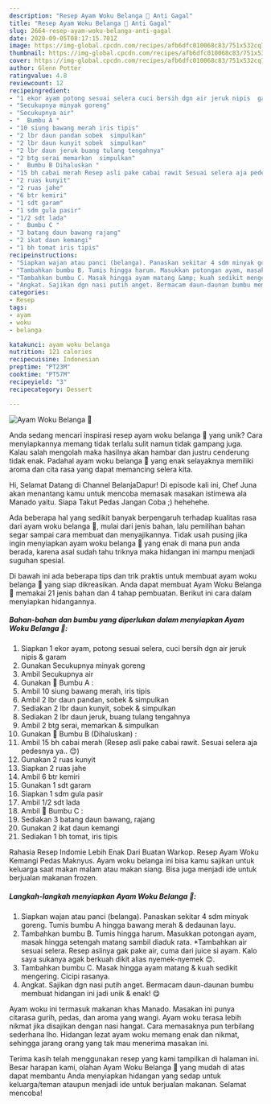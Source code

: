 ```yaml
---
description: "Resep Ayam Woku Belanga 🍗 Anti Gagal"
title: "Resep Ayam Woku Belanga 🍗 Anti Gagal"
slug: 2664-resep-ayam-woku-belanga-anti-gagal
date: 2020-09-05T08:17:15.701Z
image: https://img-global.cpcdn.com/recipes/afb6dfc010068c83/751x532cq70/ayam-woku-belanga-🍗-foto-resep-utama.jpg
thumbnail: https://img-global.cpcdn.com/recipes/afb6dfc010068c83/751x532cq70/ayam-woku-belanga-🍗-foto-resep-utama.jpg
cover: https://img-global.cpcdn.com/recipes/afb6dfc010068c83/751x532cq70/ayam-woku-belanga-🍗-foto-resep-utama.jpg
author: Glenn Potter
ratingvalue: 4.8
reviewcount: 12
recipeingredient:
- "1 ekor ayam potong sesuai selera cuci bersih dgn air jeruk nipis  garam"
- "Secukupnya minyak goreng"
- "Secukupnya air"
- "  Bumbu A "
- "10 siung bawang merah iris tipis"
- "2 lbr daun pandan sobek  simpulkan"
- "2 lbr daun kunyit sobek  simpulkan"
- "2 lbr daun jeruk buang tulang tengahnya"
- "2 btg serai memarkan  simpulkan"
- "  Bumbu B Dihaluskan "
- "15 bh cabai merah Resep asli pake cabai rawit Sesuai selera aja pedesnya ya "
- "2 ruas kunyit"
- "2 ruas jahe"
- "6 btr kemiri"
- "1 sdt garam"
- "1 sdm gula pasir"
- "1/2 sdt lada"
- "  Bumbu C "
- "3 batang daun bawang rajang"
- "2 ikat daun kemangi"
- "1 bh tomat iris tipis"
recipeinstructions:
- "Siapkan wajan atau panci (belanga). Panaskan sekitar 4 sdm minyak goreng. Tumis bumbu A hingga bawang merah &amp; dedaunan layu."
- "Tambahkan bumbu B. Tumis hingga harum. Masukkan potongan ayam, masak hingga setengah matang sambil diaduk rata. *Tambahkan air sesuai selera. Resep aslinya gak pake air, cuma dari juice si ayam. Kalo saya sukanya agak berkuah dikit alias nyemek-nyemek 😊."
- "Tambahkan bumbu C. Masak hingga ayam matang &amp; kuah sedikit mengering. Cicipi rasanya."
- "Angkat. Sajikan dgn nasi putih anget. Bermacam daun-daunan bumbu membuat hidangan ini jadi unik &amp; enak! 😋"
categories:
- Resep
tags:
- ayam
- woku
- belanga

katakunci: ayam woku belanga 
nutrition: 121 calories
recipecuisine: Indonesian
preptime: "PT23M"
cooktime: "PT57M"
recipeyield: "3"
recipecategory: Dessert

---
```



![Ayam Woku Belanga 🍗](https://img-global.cpcdn.com/recipes/afb6dfc010068c83/751x532cq70/ayam-woku-belanga-🍗-foto-resep-utama.jpg)

Anda sedang mencari inspirasi resep ayam woku belanga 🍗 yang unik? Cara menyiapkannya memang tidak terlalu sulit namun tidak gampang juga. Kalau salah mengolah maka hasilnya akan hambar dan justru cenderung tidak enak. Padahal ayam woku belanga 🍗 yang enak selayaknya memiliki aroma dan cita rasa yang dapat memancing selera kita.

Hi, Selamat Datang di Channel BelanjaDapur! Di episode kali ini, Chef Juna akan menantang kamu untuk mencoba memasak masakan istimewa ala Manado yaitu. Siapa Takut Pedas Jangan Coba ;) hehehehe.

Ada beberapa hal yang sedikit banyak berpengaruh terhadap kualitas rasa dari ayam woku belanga 🍗, mulai dari jenis bahan, lalu pemilihan bahan segar sampai cara membuat dan menyajikannya. Tidak usah pusing jika ingin menyiapkan ayam woku belanga 🍗 yang enak di mana pun anda berada, karena asal sudah tahu triknya maka hidangan ini mampu menjadi suguhan spesial.


Di bawah ini ada beberapa tips dan trik praktis untuk membuat ayam woku belanga 🍗 yang siap dikreasikan. Anda dapat membuat Ayam Woku Belanga 🍗 memakai 21 jenis bahan dan 4 tahap pembuatan. Berikut ini cara dalam menyiapkan hidangannya.

<!--inarticleads1-->

##### Bahan-bahan dan bumbu yang diperlukan dalam menyiapkan Ayam Woku Belanga 🍗:

1. Siapkan 1 ekor ayam, potong sesuai selera, cuci bersih dgn air jeruk nipis &amp; garam
1. Gunakan Secukupnya minyak goreng
1. Ambil Secukupnya air
1. Gunakan  🍗 Bumbu A :
1. Ambil 10 siung bawang merah, iris tipis
1. Ambil 2 lbr daun pandan, sobek &amp; simpulkan
1. Sediakan 2 lbr daun kunyit, sobek &amp; simpulkan
1. Sediakan 2 lbr daun jeruk, buang tulang tengahnya
1. Ambil 2 btg serai, memarkan &amp; simpulkan
1. Gunakan  🍗 Bumbu B (Dihaluskan) :
1. Ambil 15 bh cabai merah (Resep asli pake cabai rawit. Sesuai selera aja pedesnya ya.. 😊)
1. Gunakan 2 ruas kunyit
1. Siapkan 2 ruas jahe
1. Ambil 6 btr kemiri
1. Gunakan 1 sdt garam
1. Siapkan 1 sdm gula pasir
1. Ambil 1/2 sdt lada
1. Ambil  🍗 Bumbu C :
1. Sediakan 3 batang daun bawang, rajang
1. Gunakan 2 ikat daun kemangi
1. Sediakan 1 bh tomat, iris tipis


Rahasia Resep Indomie Lebih Enak Dari Buatan Warkop. Resep Ayam Woku Kemangi Pedas Maknyus. Ayam woku belanga ini bisa kamu sajikan untuk keluarga saat makan malam atau makan siang. Bisa juga menjadi ide untuk berjualan makanan frozen. 

<!--inarticleads2-->

##### Langkah-langkah menyiapkan Ayam Woku Belanga 🍗:

1. Siapkan wajan atau panci (belanga). Panaskan sekitar 4 sdm minyak goreng. Tumis bumbu A hingga bawang merah &amp; dedaunan layu.
1. Tambahkan bumbu B. Tumis hingga harum. Masukkan potongan ayam, masak hingga setengah matang sambil diaduk rata. *Tambahkan air sesuai selera. Resep aslinya gak pake air, cuma dari juice si ayam. Kalo saya sukanya agak berkuah dikit alias nyemek-nyemek 😊.
1. Tambahkan bumbu C. Masak hingga ayam matang &amp; kuah sedikit mengering. Cicipi rasanya.
1. Angkat. Sajikan dgn nasi putih anget. Bermacam daun-daunan bumbu membuat hidangan ini jadi unik &amp; enak! 😋


Ayam woku ini termasuk makanan khas Manado. Masakan ini punya citarasa gurih, pedas, dan aroma yang wangi. Ayam woku terasa lebih nikmat jika disajikan dengan nasi hangat. Cara memasaknya pun terbilang sederhana lho. Hidangan lezat ayam woku memang enak dan nikmat, sehingga jarang orang yang tak mau menerima masakan ini. 

Terima kasih telah menggunakan resep yang kami tampilkan di halaman ini. Besar harapan kami, olahan Ayam Woku Belanga 🍗 yang mudah di atas dapat membantu Anda menyiapkan hidangan yang sedap untuk keluarga/teman ataupun menjadi ide untuk berjualan makanan. Selamat mencoba!
